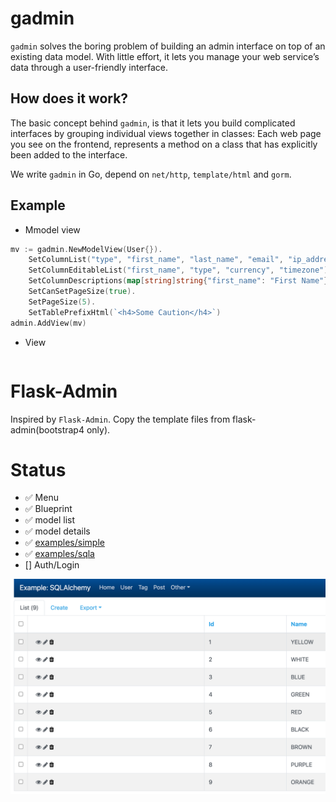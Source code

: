 # gadmin
`gadmin` solves the boring problem of building an admin interface on top of an existing data model. With little effort, it lets you manage your web service’s data through a user-friendly interface.

## How does it work?
The basic concept behind `gadmin`, is that it lets you build complicated interfaces by grouping individual views together in classes: Each web page you see on the frontend, represents a method on a class that has explicitly been added to the interface.

We write `gadmin` in Go, depend on `net/http`, `template/html` and `gorm`.

## Example
- Mmodel view
```go
mv := gadmin.NewModelView(User{}).
    SetColumnList("type", "first_name", "last_name", "email", "ip_address", "currency", "timezone", "phone_number").
    SetColumnEditableList("first_name", "type", "currency", "timezone").
    SetColumnDescriptions(map[string]string{"first_name": "First Name"}).
    SetCanSetPageSize(true).
    SetPageSize(5).
    SetTablePrefixHtml(`<h4>Some Caution</h4>`)
admin.AddView(mv)
```

- View
```go
```


# Flask-Admin
Inspired by `Flask-Admin`. Copy the template files from flask-admin(bootstrap4 only).

# Status
- ✅ Menu
- ✅ Blueprint
- ✅ model list
- ✅ model details
- ✅ [examples/simple](examples/simple/main.go)
- ✅ [examples/sqla](examples/sqla/admin/main.go)
- [] Auth/Login

![Demo](screenshot.png)